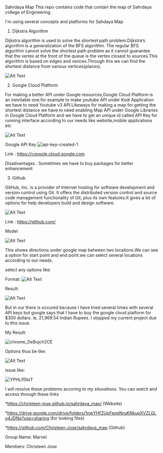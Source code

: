 Sahrdaya Map
This repo contains code that contain the map of Sahrdaya college of Engineering 

I'm using several concepts and platforms for Sahdaya Map

 1. Dijkstra Algorithm

Dijkstra algorithm is used to solve the shortest path problem.Dijkstra’s algorithm is a generalization of the BFS algorithm. The regular BFS algorithm cannot solve the shortest path problem as it cannot guarantee that the vertex at the front of the queue is the vertex closest to sources.This algorithm is based on edges and verices.Through this we can find the shortest distance from various vertices(places). 

 ![Alt Text](https://user-images.githubusercontent.com/57263794/121799772-9804d880-cc4b-11eb-95cc-8675f9b12962.png)



 2. Google Cloud Platform

For making a better API under Google resources,Google Cloud Platform is an inevitable one.for example to make youtube API under Kodi Application we have to need Youtube v3 API.Likeways for making a map for getting the shortest distance we have to need enabling Map API under Google Libraries in Google Cloud Platform and we have to get an unique id called API Key for running interface according to our needs like website,mobile applications etc

 ![Alt Text](https://user-images.githubusercontent.com/57263794/121799818-da2e1a00-cc4b-11eb-89b1-9144116468fd.png)


Google API Key
![api-key-created-1](https://user-images.githubusercontent.com/57263794/121800403-2890e800-cc4f-11eb-834d-5ce7cc832e29.png)

Link : 
https://console.cloud.google.com

Disadvantages : 
Sometimes we have to buy packages for better enhancement


3. Github

GitHub, Inc. is a provider of Internet hosting for software development and version control using Git. It offers the distributed version control and source code management functionality of Git, plus its own features.It gives a lot of options for help developers build and design software.

![Alt Text](https://user-images.githubusercontent.com/57263794/121799901-840da680-cc4c-11eb-8481-c4ac6ffc0601.png)


Link : 
https://github.com/



Model

 ![Alt Text](https://user-images.githubusercontent.com/57263794/121799939-b6b79f00-cc4c-11eb-8835-1b9b3feaf068.png)

This shows directions under google map between two locations.We can see a option for start point and end point.we can select several locations according to our needs.

select any options like:


Format: ![Alt Text](https://user-images.githubusercontent.com/57263794/121799987-f8e0e080-cc4c-11eb-900d-4e3df41671a2.png)

Result:
 
 ![Alt Text](https://user-images.githubusercontent.com/57263794/121800062-5117e280-cc4d-11eb-86ff-782d8c259ec9.png)

But in our there is occured because I have tried several times with several API keys but google says that I have to buy the google cloud platform for $300 dollars. ie, 21,969.54 Indian Rupees. I stopped my current project due to this issue.

My Result:

![chrome_DeBujch2CE](https://user-images.githubusercontent.com/57263794/121800451-99380480-cc4f-11eb-8139-b997c6f3b5e7.png)

Options thus be like:
 

![Alt Text](https://user-images.githubusercontent.com/57263794/121800113-91776080-cc4d-11eb-9f35-2daa01045ea1.png)

issue like:

![YPHLlf5brT](https://user-images.githubusercontent.com/57263794/121800477-c1bffe80-cc4f-11eb-9f89-2826ed186930.png)


I will resolve these problems accoring to my situvations.
You can watch and access through these links

*https://christeen-jose.github.io/sahrdaya_map/  (Website)

*https://drive.google.com/drive/folders/1nwYHfZUpFeopNruKNkupXVZLGLo4JDNq?usp=sharing  (for looking files)

*https://github.com/Christeen-Jose/sahrdaya_map  (Github)


Group Name: Marvel

Members: Christeen Jose
